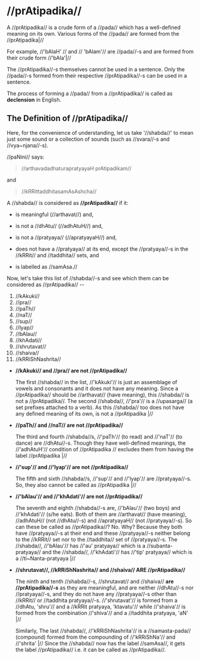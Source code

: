 # //prAtipadika//

A //prAtipadika// is a crude form of a //pada// which has a well-defined
meaning on its own. Various forms of the //pada// are formed from the
//prAtipadika|//

For example, //'bAlaH' // and // 'bAlam'// are //pada//-s and are formed from
their crude form //'bAla'|//

The //prAtipadika//-s themselves cannot be used in a sentence. Only the
//pada//-s formed from their respective //prAtipadika//-s can be used in a
sentence.

The process of forming a //pada// from a //prAtipadika// is called as
**declension** in English.

## The Definition of //prAtipadika//

Here, for the convenience of understanding, let us take '//shabda//' to mean just some sound or
a collection of sounds (such as //svara//-s and //vya~njana//-s).

//paNini// says:

> //arthavadadhaturapratyayaH prAtipadikam//

and

> //kRRittaddhitasamAsAshcha//

A //shabda// is considered as **//prAtipadika//** if it:

- is meaningful (//arthavat//) and,

- is not a //dhAtu// (//adhAtuH//) and,

- is not a //pratyaya// (//apratyayaH//) and,

- does not have a //pratyaya// at its end, except the //pratyaya//-s in the
  //kRRit// and //taddhita// sets, and

- is labelled as //samAsa.//

Now, let's take this list of //shabda//-s and see which them can be considered as
//prAtipadika// --

1. //kAkuki//
2. //pra//
3. //paTh//
4. //naT//
5. //sup//
6. //lyap//
7. //bAlau//
8. //khAdati//
9. //shrutavat//
10. //shaiva//
11. //kRRiShNashrita//

- **//kAkuki// and //pra// are not //prAtipadika//**

  The first //shabda// in the list, //'kAkuki'// is just an assemblage of vowels and
  consonants and it does not have any meaning. Since a //prAtipadika// should be
  //arthavat// (have meaning), this //shabda// is not a //prAtipadika//. The second
  //shabda//, //'pra'// is a //upasarga// (a set prefixes attached to a verb). As this
  //shabda// too does not have any defined meaning of its own, is not a //prAtipadika
  |//

- **//paTh// and //naT// are not //prAtipadika//**

  The third and fourth //shabda//s, //'paTh'// (to read) and //'naT'// (to dance) are
  //dhAtu//-s. Though they have well-defined meanings, the //'adhAtuH'//
  condition of //prAtipadika // excludes them from having the label //prAtipadika
  |//

- **//'sup'// and //'lyap'// are not //prAtipadika//**

  The fifth and sixth //shabda//s, //'sup'// and //'lyap'// are //pratyaya//-s. So,
  they also cannot be called as //prAtipadika |//

- **//'bAlau'// and //'khAdati'// are not //prAtipadika//**

  The seventh and eighth //shabda//-s are, //'bAlau'// (two boys) and //'khAdati'// (s/he
  eats). Both of them are //arthavat// (have meaning), //adhAtuH// (not
  //dhAtu//-s) and //apratyayaH// (not //pratyaya//-s). So can these be called as
  //prAtipadika//? No. Why? Because they both have //pratyaya//-s at their end
  and these //pratyaya//-s neither belong to the //kRRit// set nor to the
  //taddhita// set of //pratyaya//-s. The //shabda//, //'bAlau'// has //'au' pratyaya//
  which is a //subanta-pratyaya// and the //shabda//, //'khAdati'// has //'tip'
  pratyaya// which is a //ti~Nanta-pratyaya |//

- **//shrutavat//, //kRRiShNashrita// and //shaiva// ARE //prAtipadika//**

  The ninth and tenth //shabda//-s, //shrutavat// and //shaiva//
  **are //prAtipadika//-s** as they are meaningful, and are neither //dhAtu//-s
  nor //pratyaya//-s, and they do not have any //pratyaya//-s other than
  //kRRit// or //taddhita pratyaya//-s. //'shrutavat'// is formed from a //dhAtu,
  'shru'// and a //kRRit pratyaya, 'ktavatu'// while //'shaiva'// is formed from
  the combination //'shiva'// and a //taddhita pratyaya, 'aN' |//

  Similarly, The last //shabda//, //'kRRiShNashrita'// is a //samasta-pada// (compound)
  formed from the compounding of //'kRRiShNa'// and //'shrita' |// Since the //shabda// now
  has the label //samAsa//, it gets the label //prAtipadika// i.e. it can be
  called as //prAtipadika//.
<!--stackedit_data:
eyJoaXN0b3J5IjpbLTg1Mzk4ODMxNF19
-->